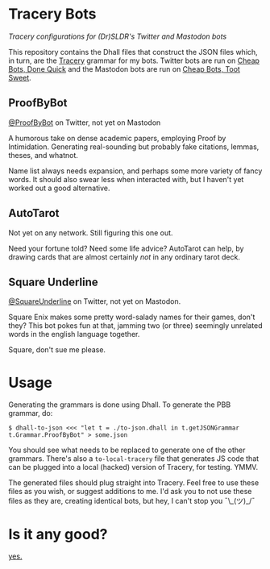 # Tracery Bots

_Tracery configurations for (Dr)SLDR's Twitter and Mastodon bots_

This repository contains the Dhall files that construct the JSON files which, in
turn, are the  [Tracery](http://www.tracery.io/) grammar for my bots. Twitter
bots are run on [Cheap Bots, Done Quick](https://cheapbotsdonequick.com/) and
the Mastodon bots are run on [Cheap Bots, Toot
Sweet](https://cheapbotstootsweet.com/).

## ProofByBot

[@ProofByBot](https://twitter.com/ProofByBot) on Twitter, not yet on Mastodon

A humorous take on dense academic papers, employing Proof by Intimidation.
Generating real-sounding but probably fake citations, lemmas, theses, and
whatnot.

Name list always needs expansion, and perhaps some more variety of fancy words.
It should also swear less when interacted with, but I haven't yet worked out a
good alternative.

## AutoTarot

Not yet on any network. Still figuring this one out.

Need your fortune told? Need some life advice? AutoTarot can help, by drawing
cards that are almost certainly _not_ in any ordinary tarot deck.

## Square Underline

[@SquareUnderline](https://twitter.com/SquareUnderline) on Twitter, not yet on
Mastodon.

Square Enix makes some pretty word-salady names for their games, don't they?
This bot pokes fun at that, jamming two (or three) seemingly unrelated words in
the english language together.

Square, don't sue me please.

# Usage

Generating the grammars is done using Dhall. To generate the PBB grammar, do:

```
$ dhall-to-json <<< "let t = ./to-json.dhall in t.getJSONGrammar t.Grammar.ProofByBot" > some.json
```

You should see what needs to be replaced to generate one of the other grammars.
There's also a `to-local-tracery` file that generates JS code that can be
plugged into a local (hacked) version of Tracery, for testing. YMMV.

The generated files should plug straight into Tracery. Feel free to use these
files as you wish, or suggest additions to me. I'd ask you to not use these
files as they are, creating identical bots, but hey, I can't stop you
¯\\\_(ツ)\_/¯

# Is it any good?
[yes.](https://news.ycombinator.com/item?id=3067434)

